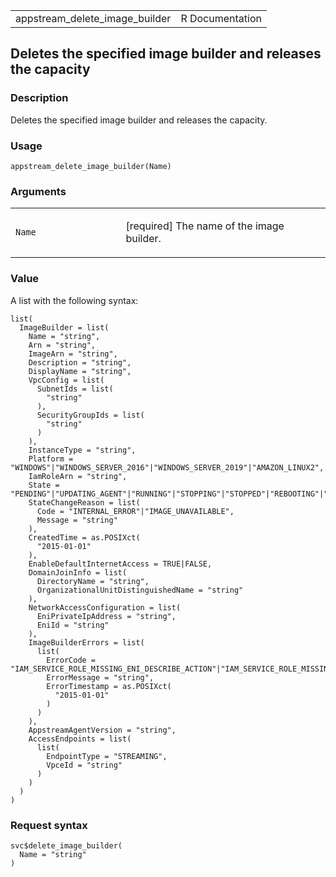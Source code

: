 <table style="width: 100%;">
<tbody>
<tr class="odd">
<td>appstream_delete_image_builder</td>
<td style="text-align: right;">R Documentation</td>
</tr>
</tbody>
</table>

## Deletes the specified image builder and releases the capacity

### Description

Deletes the specified image builder and releases the capacity.

### Usage

    appstream_delete_image_builder(Name)

### Arguments

<table>
<colgroup>
<col style="width: 35%" />
<col style="width: 65%" />
</colgroup>
<tbody>
<tr class="odd">
<td><code id="appstream_delete_image_builder_:_Name">Name</code></td>
<td><p>[required] The name of the image builder.</p></td>
</tr>
</tbody>
</table>

### Value

A list with the following syntax:

    list(
      ImageBuilder = list(
        Name = "string",
        Arn = "string",
        ImageArn = "string",
        Description = "string",
        DisplayName = "string",
        VpcConfig = list(
          SubnetIds = list(
            "string"
          ),
          SecurityGroupIds = list(
            "string"
          )
        ),
        InstanceType = "string",
        Platform = "WINDOWS"|"WINDOWS_SERVER_2016"|"WINDOWS_SERVER_2019"|"AMAZON_LINUX2",
        IamRoleArn = "string",
        State = "PENDING"|"UPDATING_AGENT"|"RUNNING"|"STOPPING"|"STOPPED"|"REBOOTING"|"SNAPSHOTTING"|"DELETING"|"FAILED"|"UPDATING"|"PENDING_QUALIFICATION",
        StateChangeReason = list(
          Code = "INTERNAL_ERROR"|"IMAGE_UNAVAILABLE",
          Message = "string"
        ),
        CreatedTime = as.POSIXct(
          "2015-01-01"
        ),
        EnableDefaultInternetAccess = TRUE|FALSE,
        DomainJoinInfo = list(
          DirectoryName = "string",
          OrganizationalUnitDistinguishedName = "string"
        ),
        NetworkAccessConfiguration = list(
          EniPrivateIpAddress = "string",
          EniId = "string"
        ),
        ImageBuilderErrors = list(
          list(
            ErrorCode = "IAM_SERVICE_ROLE_MISSING_ENI_DESCRIBE_ACTION"|"IAM_SERVICE_ROLE_MISSING_ENI_CREATE_ACTION"|"IAM_SERVICE_ROLE_MISSING_ENI_DELETE_ACTION"|"NETWORK_INTERFACE_LIMIT_EXCEEDED"|"INTERNAL_SERVICE_ERROR"|"IAM_SERVICE_ROLE_IS_MISSING"|"MACHINE_ROLE_IS_MISSING"|"STS_DISABLED_IN_REGION"|"SUBNET_HAS_INSUFFICIENT_IP_ADDRESSES"|"IAM_SERVICE_ROLE_MISSING_DESCRIBE_SUBNET_ACTION"|"SUBNET_NOT_FOUND"|"IMAGE_NOT_FOUND"|"INVALID_SUBNET_CONFIGURATION"|"SECURITY_GROUPS_NOT_FOUND"|"IGW_NOT_ATTACHED"|"IAM_SERVICE_ROLE_MISSING_DESCRIBE_SECURITY_GROUPS_ACTION"|"FLEET_STOPPED"|"FLEET_INSTANCE_PROVISIONING_FAILURE"|"DOMAIN_JOIN_ERROR_FILE_NOT_FOUND"|"DOMAIN_JOIN_ERROR_ACCESS_DENIED"|"DOMAIN_JOIN_ERROR_LOGON_FAILURE"|"DOMAIN_JOIN_ERROR_INVALID_PARAMETER"|"DOMAIN_JOIN_ERROR_MORE_DATA"|"DOMAIN_JOIN_ERROR_NO_SUCH_DOMAIN"|"DOMAIN_JOIN_ERROR_NOT_SUPPORTED"|"DOMAIN_JOIN_NERR_INVALID_WORKGROUP_NAME"|"DOMAIN_JOIN_NERR_WORKSTATION_NOT_STARTED"|"DOMAIN_JOIN_ERROR_DS_MACHINE_ACCOUNT_QUOTA_EXCEEDED"|"DOMAIN_JOIN_NERR_PASSWORD_EXPIRED"|"DOMAIN_JOIN_INTERNAL_SERVICE_ERROR",
            ErrorMessage = "string",
            ErrorTimestamp = as.POSIXct(
              "2015-01-01"
            )
          )
        ),
        AppstreamAgentVersion = "string",
        AccessEndpoints = list(
          list(
            EndpointType = "STREAMING",
            VpceId = "string"
          )
        )
      )
    )

### Request syntax

    svc$delete_image_builder(
      Name = "string"
    )
